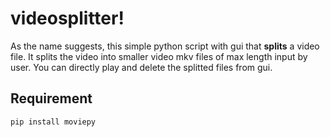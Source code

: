 # videosplitter!

As the name suggests,  this simple python script with gui that **splits** a video file.
It splits the video into smaller video mkv files of max length input by user. You can directly play and delete the splitted files from gui.

## Requirement
```
pip install moviepy 
```

